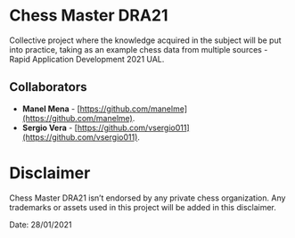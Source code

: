 # Chess Master DRA21
Collective project where the knowledge acquired in the subject will be put into practice, taking as an example chess data from multiple sources - Rapid Application Development 2021 UAL.

## Collaborators
* **Manel Mena** -  [https://github.com/manelme](https://github.com/manelme).
* **Sergio Vera** -  [https://github.com/vsergio011](https://github.com/vsergio011).

# Disclaimer

Chess Master DRA21 isn’t endorsed by any private chess organization. Any trademarks or assets used in this project will be added in this disclaimer.

Date: 28/01/2021
